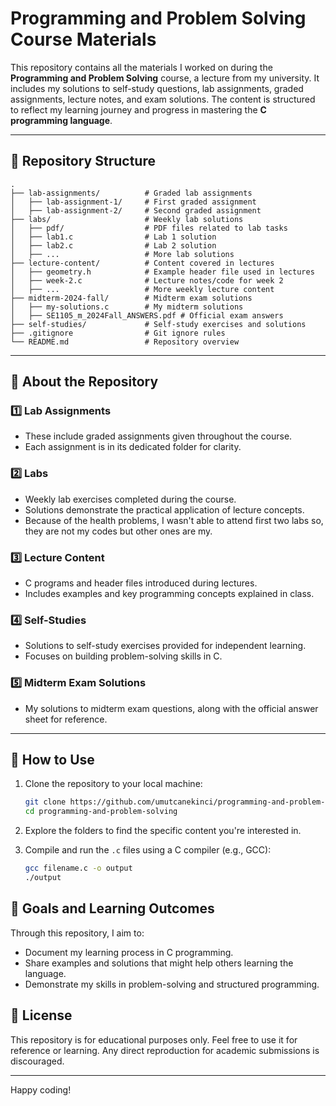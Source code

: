 # Programming and Problem Solving Course Materials

This repository contains all the materials I worked on during the **Programming and Problem Solving** course, a lecture from my university. It includes my solutions to self-study questions, lab assignments, graded assignments, lecture notes, and exam solutions. The content is structured to reflect my learning journey and progress in mastering the **C programming language**.

---
## 📂 Repository Structure
```
.
├── lab-assignments/          # Graded lab assignments
│   ├── lab-assignment-1/     # First graded assignment
│   ├── lab-assignment-2/     # Second graded assignment
├── labs/                     # Weekly lab solutions
│   ├── pdf/                  # PDF files related to lab tasks
│   ├── lab1.c                # Lab 1 solution
│   ├── lab2.c                # Lab 2 solution
│   ├── ...                   # More lab solutions
├── lecture-content/          # Content covered in lectures
│   ├── geometry.h            # Example header file used in lectures
│   ├── week-2.c              # Lecture notes/code for week 2
│   ├── ...                   # More weekly lecture content
├── midterm-2024-fall/        # Midterm exam solutions
│   ├── my-solutions.c        # My midterm solutions
│   ├── SE1105_m_2024Fall_ANSWERS.pdf # Official exam answers
├── self-studies/             # Self-study exercises and solutions
├── .gitignore                # Git ignore rules
└── README.md                 # Repository overview
```

---

## 📘 About the Repository

### 1️⃣ **Lab Assignments**
- These include graded assignments given throughout the course.
- Each assignment is in its dedicated folder for clarity.

### 2️⃣ **Labs**
- Weekly lab exercises completed during the course.
- Solutions demonstrate the practical application of lecture concepts.
- Because of the health problems, I wasn't able to attend first two labs so, they are not my codes but other ones are my.

### 3️⃣ **Lecture Content**
- C programs and header files introduced during lectures.
- Includes examples and key programming concepts explained in class.

### 4️⃣ **Self-Studies**
- Solutions to self-study exercises provided for independent learning.
- Focuses on building problem-solving skills in C.

### 5️⃣ **Midterm Exam Solutions**
- My solutions to midterm exam questions, along with the official answer sheet for reference.

---

## 🚀 How to Use

1. Clone the repository to your local machine:
   ```bash
   git clone https://github.com/umutcanekinci/programming-and-problem-solving.git
   cd programming-and-problem-solving
   ```

2. Explore the folders to find the specific content you're interested in.

3. Compile and run the `.c` files using a C compiler (e.g., GCC): 
   ```bash
   gcc filename.c -o output  
   ./output
   ```

## 🌟 Goals and Learning Outcomes
Through this repository, I aim to:

 - Document my learning process in C programming.
 - Share examples and solutions that might help others learning the language.
 - Demonstrate my skills in problem-solving and structured programming.

## 📜 License
This repository is for educational purposes only. Feel free to use it for reference or learning. Any direct reproduction for academic submissions is discouraged.

---

Happy coding!